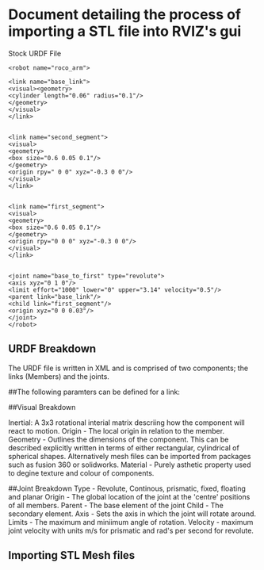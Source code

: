 # Document detailing the process of importing a STL file into RVIZ's gui

Stock URDF File

```
<robot name="roco_arm">

<link name="base_link">
<visual><geometry>
<cylinder length="0.06" radius="0.1"/>
</geometry>
</visual>
</link>


<link name="second_segment">
<visual>
<geometry>
<box size="0.6 0.05 0.1"/>
</geometry>
<origin rpy=" 0 0" xyz="-0.3 0 0"/>
</visual>
</link>


<link name="first_segment">
<visual>
<geometry>
<box size="0.6 0.05 0.1"/>
</geometry>
<origin rpy="0 0 0" xyz="-0.3 0 0"/>
</visual>
</link>


<joint name="base_to_first" type="revolute">
<axis xyz="0 1 0"/>
<limit effort="1000" lower="0" upper="3.14" velocity="0.5"/>
<parent link="base_link"/>
<child link="first_segment"/>
<origin xyz="0 0 0.03"/>
</joint>
</robot>
```

## URDF Breakdown

The URDF file is written in XML and is comprised of two components; the links (Members) and the joints. 

##The following paramters can be defined for a link:

##Visual Breakdown

Inertial: A 3x3 rotational interial matrix descriing how the component will react to motion.
Origin - The local origin in relation to the member.
Geometry - Outlines the dimensions of the component. This can be described explicitly written in terms of either rectangular, cylindrical of spherical shapes. Alternatively mesh files can be imported from packages such as fusion 360 or solidworks.
Material - Purely asthetic property used to degine texture and colour of components.

##Joint Breakdown
Type - Revolute, Continous, prismatic, fixed, floating and planar
Origin - The global location of the joint at the 'centre' positions of all members.
Parent - The base element of the joint
Child - The secondary element.
Axis - Sets the axis in which the joint will rotate around.
Limits -  The maximum and miniimum angle of rotation.
Velocity - maximum joint velocity with units m/s for prismatic and rad's per second for revolute. 




## Importing STL Mesh files

<robot name="roco_arm">

<link name="base_link">
<visual>
  <origin rpy="0 0 0" xyz="0.15 0 0.35"/>
  <geometry>
     <mesh filename="/home/othom/Downloads/OliverThompsonSTLFiles-ROCO222v1/OliverThompsonSTLFiles-ROCO222v1"/>
   </geometry>
 </visual>
</link>

<link name="second_segment">
<visual>
<geometry>
<box size="0.6 0.05 0.1"/>
</geometry>
<origin rpy=" 0 0" xyz="-0.3 0 0"/>
</visual>
</link>


<link name="first_segment">
<visual>
<geometry>
<box size="0.6 0.05 0.1"/>
</geometry>
<origin rpy="0 0 0" xyz="-0.3 0 0"/>
</visual>
</link>


<joint name="base_to_first" type="revolute">
<axis xyz="0 1 0"/>
<limit effort="1000" lower="0" upper="3.14" velocity="0.5"/>
<parent link="base_link"/>
<child link="first_segment"/>
<origin xyz="0 0 0.03"/>
</joint>
</robot>

























